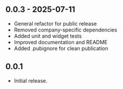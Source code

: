 
## 0.0.3 - 2025-07-11
- General refactor for public release
- Removed company-specific dependencies
- Added unit and widget tests
- Improved documentation and README
- Added .pubignore for clean publication

## 0.0.1

* Initial release.
